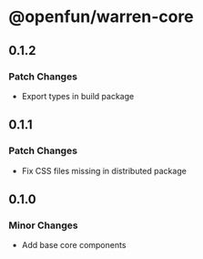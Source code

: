 # @openfun/warren-core

## 0.1.2

### Patch Changes

- Export types in build package

## 0.1.1

### Patch Changes

- Fix CSS files missing in distributed package

## 0.1.0

### Minor Changes

- Add base core components
